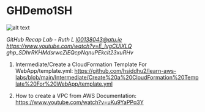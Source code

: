 # GHDemo1SH
![alt text](VPC_MiniNetwork.jp)

*GitHub Recap Lab - Ruth L l00138043@atu.ie
https://www.youtube.com/watch?v=E_IvgCUlXLQ
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*

1. Intermediate/Create a CloudFormation Template For WebApp/template.yml:
https://github.com/hsiddhu2/learn-aws-labs/blob/main/Intermediate/Create%20a%20CloudFormation%20Template%20For%20WebApp/template.yml

2. How to create a VPC from AWS Documentation: https://www.youtube.com/watch?v=uKu9YaPPq3Y
